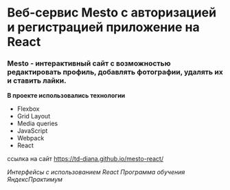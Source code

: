 # Веб-сервис Mesto с авторизацией и регистрацией приложение на React

### Mesto - интерактивный сайт с возможностью редактировать профиль, добавлять фотографии, удалять их и ставить лайки.


**В проекте использовались технологии**

* Flexbox
* Grid Layout
* Media queries
* JavaScript
* Webpack
* React

ссылка на сайт <https://td-diana.github.io/mesto-react/>

*Интерфейсы с использованием React Программа обучения ЯндексПрактимум*

